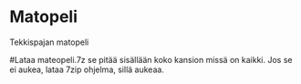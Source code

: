 # Matopeli
Tekkispajan matopeli


#Lataa mateopeli.7z se pitää sisällään koko kansion missä on kaikki. Jos se ei aukea, lataa 7zip ohjelma, sillä aukeaa.
